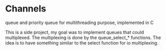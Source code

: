 # Channels
queue and priority queue for multithreading purpose, implemented in C

This is a side project, my goal was to implement queues that could multiplexed.
The multiplexing is done by the queue\_select\_\* functions. The idea is to have something similar to the select function for io multiplexing.
